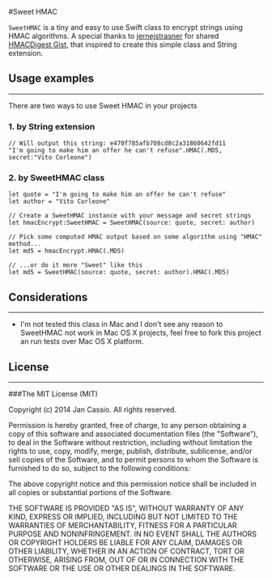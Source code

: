 #Sweet HMAC

`SweetHMAC` is a tiny and easy to use Swift class to encrypt strings using HMAC algorithms.
A special thanks to [jernejstrasner](https://gist.github.com/jernejstrasner) for shared [HMACDigest Gist](https://gist.github.com/jernejstrasner/1d5fa5e2fabda2e729d1), that inspired to create this simple class and String extension.

## Usage examples
---

There are two ways to use Sweet HMAC in your projects

### 1. by String extension

	// Will output this string: e470f785afb708cd8c2a31860642fd11
	"I'm going to make him an offer he can't refuse".HMAC(.MD5, secret:"Vito Corleone")
	
### 2. by SweetHMAC class

	let quote = "I'm going to make him an offer he can't refuse"
	let author = "Vito Corleone"

	// Create a SweetHMAC instance with your message and secret strings
	let hmacEncrypt:SweetHMAC = SweetHMAC(source: quote, secret: author)
	
	// Pick some computed HMAC output based on some algorithm using "HMAC" method...
	let md5 = hmacEncrypt.HMAC(.MD5)
	
	// ...or do it more "Sweet" like this
	let md5 = SweetHMAC(source: quote, secret: author).HMAC(.MD5)
	


## Considerations
---
* I'm not tested this class in Mac and I don't see any reason to SweetHMAC not work in Mac OS X projects, feel free to fork this project an run tests over Mac OS X platform.


## License
---

###The MIT License (MIT)

Copyright (c) 2014 Jan Cassio. All rights reserved.

Permission is hereby granted, free of charge, to any person obtaining a copy
of this software and associated documentation files (the "Software"), to deal
in the Software without restriction, including without limitation the rights
to use, copy, modify, merge, publish, distribute, sublicense, and/or sell
copies of the Software, and to permit persons to whom the Software is
furnished to do so, subject to the following conditions:

The above copyright notice and this permission notice shall be included in
all copies or substantial portions of the Software.

THE SOFTWARE IS PROVIDED "AS IS", WITHOUT WARRANTY OF ANY KIND, EXPRESS OR
IMPLIED, INCLUDING BUT NOT LIMITED TO THE WARRANTIES OF MERCHANTABILITY,
FITNESS FOR A PARTICULAR PURPOSE AND NONINFRINGEMENT. IN NO EVENT SHALL THE
AUTHORS OR COPYRIGHT HOLDERS BE LIABLE FOR ANY CLAIM, DAMAGES OR OTHER
LIABILITY, WHETHER IN AN ACTION OF CONTRACT, TORT OR OTHERWISE, ARISING FROM,
OUT OF OR IN CONNECTION WITH THE SOFTWARE OR THE USE OR OTHER DEALINGS IN
THE SOFTWARE.